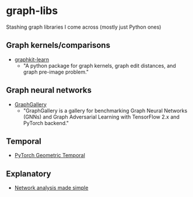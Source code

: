 # graph-libs
Stashing graph libraries I come across (mostly just Python ones)

## Graph kernels/comparisons
- [graphkit-learn](https://github.com/jajupmochi/graphkit-learn)
  - "A python package for graph kernels, graph edit distances, and graph pre-image problem."
  
## Graph neural networks
- [GraphGallery](https://github.com/EdisonLeeeee/GraphGallery)
  - "GraphGallery is a gallery for benchmarking Graph Neural Networks (GNNs) and Graph Adversarial Learning with TensorFlow 2.x and PyTorch backend."

## Temporal
- [PyTorch Geometric Temporal](https://github.com/benedekrozemberczki/pytorch_geometric_temporal)

## Explanatory
- [Network analysis made simple](https://github.com/ericmjl/Network-Analysis-Made-Simple)

